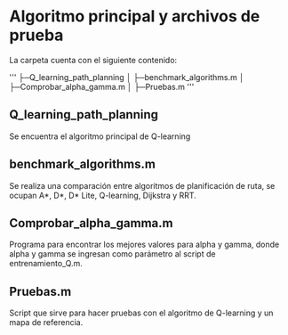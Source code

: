 # Algoritmo principal y archivos de prueba

La carpeta cuenta con el siguiente contenido:

'''
├─Q_learning_path_planning
│   ├─benchmark_algorithms.m
│   ├─Comprobar_alpha_gamma.m
│   ├─Pruebas.m
'''

## Q_learning_path_planning 
Se encuentra el algoritmo principal de Q-learning

## benchmark_algorithms.m
Se realiza una comparación entre algoritmos de planificación de ruta, se ocupan A*, D*, D* Lite, Q-learning, Dijkstra y RRT.

## Comprobar_alpha_gamma.m
Programa para encontrar los mejores valores para alpha y gamma, donde alpha y gamma se ingresan como parámetro al script de entrenamiento_Q.m.

## Pruebas.m
Script que sirve para hacer pruebas con el algoritmo de Q-learning y un mapa de referencia.
